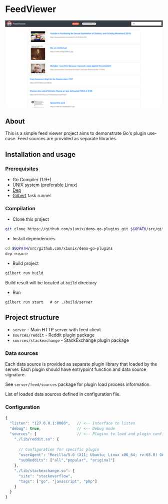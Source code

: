 # FeedViewer
<p align="center"><img src="docs/screenshot.png"></p>

## About

This is a simple feed viewer project aims to demonstrate Go's plugin use-case.
Feed sources are provided as separate libraries.

## Installation and usage

### Prerequisites

- Go Compiler (1.9+)
- UNIX system (preferable Linux)
- [Dep](https://github.com/golang/dep/)
- [Gilbert](https://github.com/x1unix/gilbert) task runner

### Compilation

- Clone this project
```bash
git clone https://github.com/x1unix/demo-go-plugins.git $GOPATH/src/github.com/x1unix/demo-go-plugins
```
- Install dependencies
```bash
cd $GOPATH/src/github.com/x1unix/demo-go-plugins
dep ensure
```
- Build project
```bash
gilbert run build
```

Build result will be located at `build` directory

- Run

```
gilbert run start   # or ./build/server
```
## Project structure

- `server` - Main HTTP server with feed client
- `sources/reddit` - Reddit plugin package
- `sources/stackexchange` - StackExchange plugin package

### Data sources

Each data source is provided as separate plugin library that loaded by the server.
Each plugin should have entrypoint function and data source signature.

See `server/feed/sources` package for plugin load process information.

List of loaded data sources defined in configuration file.

### Configuration

```js
{
  "listen": "127.0.0.1:8080",   // <-- Interface to listen
  "debug": true,                // <-- Debug mode
  "sources": {                  // <-- Plugins to load and plugin config
    "./lib/reddit.so": {
      
      // Configuration for specific plugin
      "userAgent": "Mozilla/5.0 (X11; Ubuntu; Linux x86_64; rv:65.0) Gecko/20100101 Firefox/65.0",
      "subReddits": ["all","popular", "original"]
    },
    "./lib/stackexchange.so": {
      "site": "stackoverflow",
      "tags": ["go", "javascript", "php"]
    }
  }
}
```
